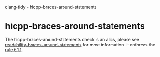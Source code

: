 clang-tidy - hicpp-braces-around-statements

</div>

<div class="meta"
http-equiv=refresh="5;URL=readability-braces-around-statements.html">

</div>

# hicpp-braces-around-statements

The <span class="title-ref">hicpp-braces-around-statements</span> check
is an alias, please see
[readability-braces-around-statements](https://clang.llvm.org/extra/clang-tidy/checks/readability-braces-around-statements.html)
for more information. It enforces the [rule
6.1.1](http://www.codingstandard.com/rule/6-1-1-enclose-the-body-of-a-selection-or-an-iteration-statement-in-a-compound-statement/).
